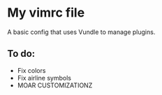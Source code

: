 # My vimrc file

A basic config that uses Vundle to manage plugins.

## To do:

* Fix colors
* Fix airline symbols
* MOAR CUSTOMIZATIONZ



